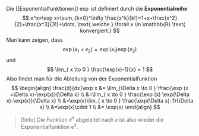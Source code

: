 Die [[Exponentialfunktionen]] $\exp$ ist definiert durch die **Exponentialreihe**
$$
e^x=\exp x=\sum_{k=0}^\infty \frac{x^k}{k!}=1+x+\frac{x^2}{2}+\frac{x^3}{3!}+\dots, \text{ welche } \forall x \in \mathbb{R} \text{ konvergiert.}
$$
Man kann zeigen, dass
$$
\exp(x_{1}+x_{2}) =\exp(x_{1})\exp(x_{2})
$$ und 
$$
\lim_{ x \to 0 } \frac{\exp(x)-1}{x} = 1
$$
Also findet man für die Ableitung von der Exponentialfunktion
$$
\begin{align}
\frac{d}{dx}\exp x &= \lim_{\Delta x \to 0 } \frac{\exp (x +\Delta x)-\exp(x)}{\Delta x} \\
&=\lim_{ x \to 0 } \frac{\exp (x) \exp(\Delta x)-\exp(x)}{\Delta x} \\
&=\exp(x)\lim_{ x \to 0 } \frac{\exp(\Delta x)-1}{\Delta x} \\
&=\exp(x)\cdot 1 \\
&= \exp(x)
\end{align}
$$
>[!info]
>Die Funktion $e^x$ abgeleitet nach $x$ ist also wieder die Exponentialfunktion $e^x$.

